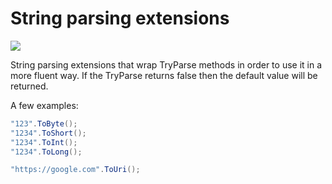 # String parsing extensions

[![](https://img.shields.io/nuget/v/Eris.Extensions.StringParsing.svg)](https://www.nuget.org/packages/Eris.Extensions.StringParsing)

String parsing extensions that wrap TryParse methods in order to use it in a more fluent way. If the TryParse returns false then the default value will be returned.

A few examples:

```c#
"123".ToByte();
"1234".ToShort();
"1234".ToInt();
"1234".ToLong();

"https://google.com".ToUri();
```
